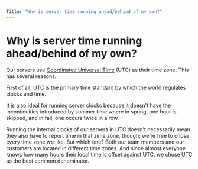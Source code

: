 ```yaml
---
Title: "Why is server time running ahead/behind of my own?"
---
```


# Why is server time running ahead/behind of my own?

Our servers use [Coordinated Universal Time](http://en.wikipedia.org/wiki/Coordinated_Universal_Time) (UTC) as their time zone. This has several reasons.

First of all, UTC is the primary time standard by which the world regulates clocks and time.

It is also ideal for running server clocks because it doesn't have the incontinuities introduced by summer time where in spring, one hour is skipped, and in fall, one occurs twice in a row.

Running the internal clocks of our servers in UTC doesn't necessarily mean they also have to report time in that zime zone, though; we're free to chose every time zone we like. But which one? Both our team members and our customers are located in different time zones. And since almost everyone knows how many hours their local time is offset against UTC, we chose UTC as the best common denominator.
